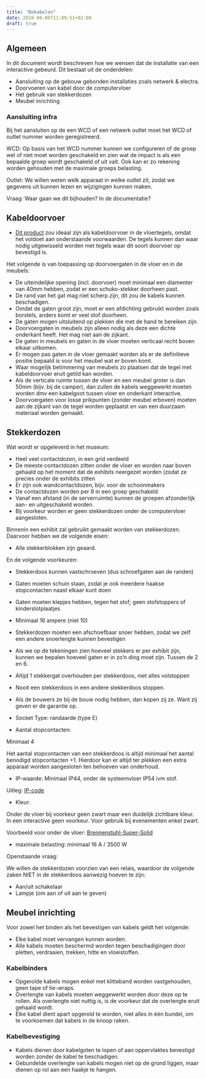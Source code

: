 ```yaml
---
title: "Bekabelen"
date: 2018-06-06T11:09:51+02:00
draft: true
---
```


## Algemeen
In dit document wordt beschreven hoe we wensen dat de installatie van een interactive gebeurd. Dit bestaat uit de onderdelen:

* Aansluiting op de gebouw gebonden installaties zoals netwerk & electra.
* Doorvoeren van kabel door de computervloer
* Het gebruik van stekkerdozen
* Meubel inrichting


### Aansluiting infra

Bij het aansluiten op de een WCD of een netwerk outlet moet het WCD of outlet nummer worden geregistreerd. 

WCD:
Op basis van het WCD nummer kunnen we configureren of de groep wel of niet moet worden geschakeld en zien wat de impact is als een bepaalde groep wordt geschakeld of uit valt. Ook kan er zo rekening worden gehouden met de maximale groeps belasting. 

Outlet:
We willen weten welk apparaat in welke outlet zit, zodat we gegevens uit kunnen lezen en wijzigingen kunnen maken.

Vraag: Waar gaan we dit bijhouden? In de documentatie? 

## Kabeldoorvoer

* [Dit product](https://www.hplsystems.nl/installatieproducten/verhoogde-vloer-systemen/tegeldoorvoer-rvs/3010224-tegeldoorvoer-rvs.htm) zou ideaal zijn als kabeldoorvoer in de vloertegels, omdat het voldoet aan onderstaande voorwaarden. De tegels kunnen dan  waar nodig uitgewisseld worden met tegels waar dit soort doorvoer op bevestigd is.

Het volgende is van toepassing op doorvoergaten in de vloer en in de meubels:

* De uiteindelijke opening (incl. doorvoer) moet minimaal een diamenter van 40mm hebben, zodat er een schuko-stekker doorheen past.
* De rand van het gat mag niet scherp zijn, dit zou de kabels kunnen beschadigen. 
* Omdat de gaten groot zijn, moet er een afdichting gebruikt worden zoals borstels, anders komt er veel stof doorheen. 
* De gaten mogen uitsluitend op plekken die met de hand te bereiken zijn. 
* Doorvoergaten in meubels zijn alleen nodig als deze een dichte onderkant heeft. Het mag niet aan de zijkant.
* De gaten in meubels en gaten in de vloer moeten verticaal recht boven elkaar uitkomen.
* Er mogen pas gaten in de vloer gemaakt worden als er de definitieve positie bepaald is voor het meubel wat er boven komt.
* Waar mogelijk betimmering van meubels zo plaatsen dat de tegel met kabeldoorvoer eruit getild kan worden.
* Als de verticale ruimte tussen de vloer en een meubel groter is dan 50mm (bijv. bij de camper), dan zullen de kabels weggewerkt moeten worden dmv een kabelgoot tussen vloer en onderkant interactive.
* Doorvoergaten voor losse prikpunten (zonder meubel erboven) moeten aan de zijkant van de tegel worden geplaatst en van een duurzaam materiaal worden gemaakt.

## Stekkerdozen

Wat wordt er opgeleverd in het museum:

* Heel veel contactdozen, in een grid verdeeld
* De meeste contactdozen zitten onder de vloer en worden naar boven gehaald op het moment dat de exhibits neergezet worden (zodat ze precies onder de exhibits zitten
* Er zijn ook wandcontactdozen, bijv. voor de schoonmakers
* De contactdozen worden per 9 in een groep geschakeld
* Vanaf een afstand (in de serverruimte) kunnen de groepen afzonderlijk aan- en uitgeschakeld worden. 
* Bij voorkeur worden er geen stekkerdozen onder de computervloer aangesloten. 

Binnenin een exhibit zal gebruikt gemaakt worden van stekkerdozen. Daarvoor hebben we de volgende eisen:
* Alle stekkerblokken zijn geaard.

En de volgende voorkeuren:

* Stekkerdoos kunnen vastschroeven (dus schroefgaten aan de randen)
* Gaten moeten schuin staan, zodat je ook meerdere haakse stopcontacten naast elkaar kunt doen
* Gaten moeten klepjes hebben, tegen het stof; geen stofstoppers of kinderslotplaatjes
* Minimaal 16 ampere (niet 10)
* Stekkerdozen moeten een afschoefbaar snoer hebben, zodat we zelf een andere snoerlengte kunnen bevestigen
* Als we op de tekeningen zien hoeveel stekkers er per exhibit zijn, kunnen we bepalen hoeveel gaten er in zo’n ding moet zijn. Tussen de 2 en 6. 
* Altijd 1 stekkergat overhouden per stekkerdoos, niet alles volstoppen
* Nooit een stekkerdoos in een andere stekkerdoos stoppen.
* Als de bouwers ze bij de bouw nodig hebben, dan kopen zij ze. Want zij geven er de garantie op.


* Socket Type: randaarde (type E)


* Aantal stopcontacten: 

Minimaal 4

Het aantal stopcontacten van een stekkerdoos is altijd minimaal het aantal benodigd stopcontacten +1. Hierdoor kan er altijd ter plekken een extra apparaat worden aangesloten ten behoeven van onderhoud. 

* IP-waarde: Minimaal IP44, onder de systeemvloer IP54 ivm stof.

Uitleg: [IP-code](https://nl.wikipedia.org/wiki/IP-code)

* Kleur: 

Onder de vloer bij voorkeur geen zwart maar een duidelijk zichtbare kleur. In een interactive geen voorkeur. Voor gebruik bij evenementen enkel zwart. 

Voorbeeld voor onder de vloer: [Brennenstuhl-Super-Solid](https://www.kabelshop.nl/Brennenstuhl-Super-Solid-stekkerdoos-voor-professioneel-gebruik-5-voudig-IP54-1159900205-i7627-t7550.html?gclid=EAIaIQobChMIv7L1-I3B2wIVgRwbCh1FLQKOEAQYASABEgJhbfD_BwE)

* maximale belasting: minimaal 16 A / 3500 W

Openstaande vraag:

We willen de stekkerdozen voorzien van een relais, waardoor de volgende zaken NIET in de stekkerdoos aanwezig hoeven te zijn:

* Aan/uit schakelaar
* Lampje (om aan of uit aan te geven)


## Meubel inrichting

Voor zowel het binden als het bevestigen van kabels geldt het volgende:

* Elke kabel moet vervangen kunnen worden.
* Alle kabels moeten beschermd worden tegen beschadigingen door pletten, verdraaien, trekken, hitte en vloeistoffen.

### Kabelbinders

* Opgerolde kabels mogen enkel met klitteband worden vastgehouden, geen tape of tie-wraps.
* Overlengte van kabels moeten weggewerkt worden door deze op te rollen. Als overlengte niet nuttig is, is de voorkeur dat de overlengte eruit gehaald wordt. 
* Elke kabel dient apart opgerold te worden, niet alles in één bundel, om te voorkoemen dat kabels in de knoop raken. 

### Kabelbevestiging

* Kabels dienen door kabelgoten te lopen of aan oppervlaktes bevestigd worden zonder de kabel te beschadigen.
* Gebundelde overlengte van kabels mogen niet op de grond liggen, maar dienen op rol aan een haakje te hangen.
